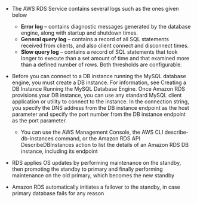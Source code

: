 - The AWS RDS Service contains several logs such as the ones given below

  - **Error log** – contains diagnostic messages generated by the database engine, along with startup and shutdown times.
  - **General query log** – contains a record of all SQL statements received from clients, and also client connect and disconnect times.
  - **Slow query log** – contains a record of SQL statements that took longer to execute than a set amount of time and that examined more than a defined number of rows. Both thresholds are configurable.

- Before you can connect to a DB instance running the MySQL database engine, you must create a DB instance. For information, see Creating a DB Instance Running the MySQL Database Engine. Once Amazon RDS provisions your DB instance, you can use any standard MySQL client application or utility to connect to the instance. In the connection string, you specify the DNS address from the DB instance endpoint as the host parameter and specify the port number from the DB instance endpoint as the port parameter.
  - You can use the AWS Management Console, the AWS CLI describe-db-instances command, or the Amazon RDS API DescribeDBInstances action to list the details of an Amazon RDS DB instance, including its endpoint

- RDS applies OS updates by performing maintenance on the standby, then promoting the standby to primary and finally performing maintenance on the old primary, which becomes the new standby
- Amazon RDS automatically initiates a failover to the standby, in case primary database fails for any reason